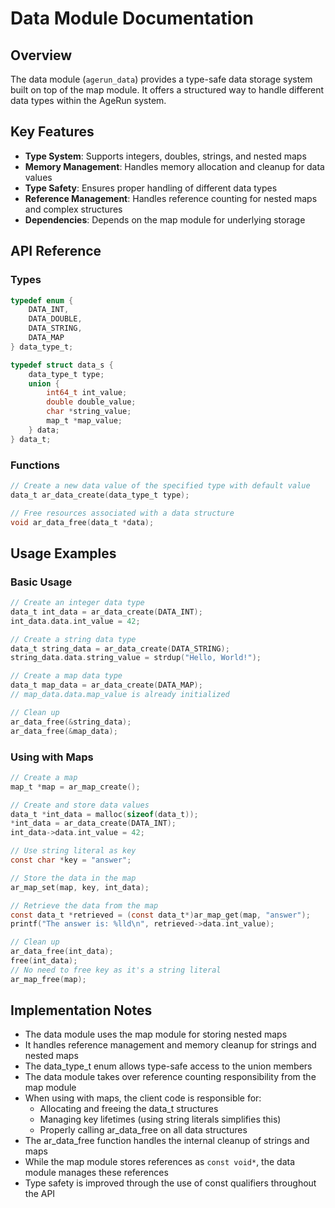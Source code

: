 # Data Module Documentation

## Overview

The data module (`agerun_data`) provides a type-safe data storage system built on top of the map module. It offers a structured way to handle different data types within the AgeRun system.

## Key Features

- **Type System**: Supports integers, doubles, strings, and nested maps
- **Memory Management**: Handles memory allocation and cleanup for data values
- **Type Safety**: Ensures proper handling of different data types
- **Reference Management**: Handles reference counting for nested maps and complex structures
- **Dependencies**: Depends on the map module for underlying storage

## API Reference

### Types

```c
typedef enum {
    DATA_INT,
    DATA_DOUBLE,
    DATA_STRING,
    DATA_MAP
} data_type_t;

typedef struct data_s {
    data_type_t type;
    union {
        int64_t int_value;
        double double_value;
        char *string_value;
        map_t *map_value;
    } data;
} data_t;
```

### Functions

```c
// Create a new data value of the specified type with default value
data_t ar_data_create(data_type_t type);

// Free resources associated with a data structure
void ar_data_free(data_t *data);
```

## Usage Examples

### Basic Usage

```c
// Create an integer data type
data_t int_data = ar_data_create(DATA_INT);
int_data.data.int_value = 42;

// Create a string data type
data_t string_data = ar_data_create(DATA_STRING);
string_data.data.string_value = strdup("Hello, World!");

// Create a map data type
data_t map_data = ar_data_create(DATA_MAP);
// map_data.data.map_value is already initialized

// Clean up
ar_data_free(&string_data);
ar_data_free(&map_data);
```

### Using with Maps

```c
// Create a map
map_t *map = ar_map_create();

// Create and store data values
data_t *int_data = malloc(sizeof(data_t));
*int_data = ar_data_create(DATA_INT);
int_data->data.int_value = 42;

// Use string literal as key
const char *key = "answer";

// Store the data in the map
ar_map_set(map, key, int_data);

// Retrieve the data from the map
const data_t *retrieved = (const data_t*)ar_map_get(map, "answer");
printf("The answer is: %lld\n", retrieved->data.int_value);

// Clean up
ar_data_free(int_data);
free(int_data);
// No need to free key as it's a string literal
ar_map_free(map);
```

## Implementation Notes

- The data module uses the map module for storing nested maps
- It handles reference management and memory cleanup for strings and nested maps
- The data_type_t enum allows type-safe access to the union members
- The data module takes over reference counting responsibility from the map module
- When using with maps, the client code is responsible for:
  - Allocating and freeing the data_t structures
  - Managing key lifetimes (using string literals simplifies this)
  - Properly calling ar_data_free on all data structures
- The ar_data_free function handles the internal cleanup of strings and maps
- While the map module stores references as `const void*`, the data module manages these references
- Type safety is improved through the use of const qualifiers throughout the API